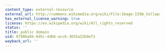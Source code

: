 ```yaml
---
content_type: external-resource
external_url: http://commons.wikimedia.org/wiki/File:Image-I35W_Collapse_-_Day_4_-_Operations_%26_Scene_(95)_edit.jpg
has_external_license_warning: true
license: https://en.wikipedia.org/wiki/All_rights_reserved
status: ''
title: public domain
uid: 6f80ba6b-6d5c-4db6-acc6-3655a22b9ef1
wayback_url: ''
---
```

